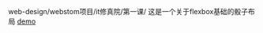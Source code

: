 web-design/webstom项目/it修真院/第一课/
这是一个关于flexbox基础的骰子布局
 [demo](https://laomaohpu.github.io/web-design/webstom%E9%A1%B9%E7%9B%AE/it%E4%BF%AE%E7%9C%9F%E9%99%A2/%E7%AC%AC%E4%B8%80%E8%AF%BE/index.html)
